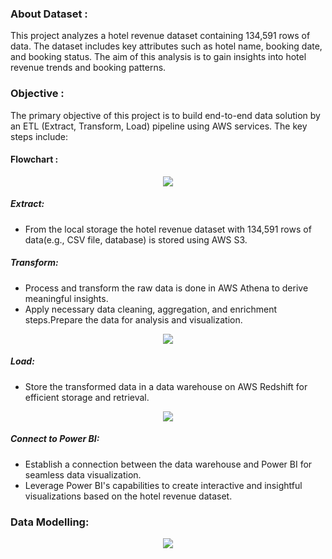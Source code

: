 ### About Dataset :
This project analyzes a hotel revenue dataset containing 134,591 rows of data. The dataset includes key attributes such as hotel name, booking date, and booking status. The aim of this analysis is to gain insights into hotel revenue trends and booking patterns.

### Objective :
The primary objective of this project is to build end-to-end data solution by an ETL (Extract, Transform, Load) pipeline using AWS services. The key steps include:
#### Flowchart :

<p align="center"><img src='https://i.postimg.cc/qM7M4Kg2/Flowchart.png'><p align="center">

##### Extract:
- From the local storage the hotel revenue dataset with 134,591 rows of data(e.g., CSV file, database) is stored using AWS S3.
##### Transform:
- Process and transform the raw data is done in AWS Athena to derive meaningful insights.
- Apply necessary data cleaning, aggregation, and enrichment steps.Prepare the data for analysis and visualization.

<p align="center"><img src='https://i.postimg.cc/N0v3fyQg/Athena-Transform.png'><p align="center">

##### Load:
- Store the transformed data in a data warehouse on AWS Redshift for efficient storage and retrieval.

<p align="center"><img src='https://i.postimg.cc/sgjnnpfG/Redshift-Analytics.png'><p align="center">

##### Connect to Power BI:
- Establish a connection between the data warehouse and Power BI for seamless data visualization.
- Leverage Power BI's capabilities to create interactive and insightful visualizations based on the hotel revenue dataset.


### Data Modelling:

<p align="center"><img src='https://i.postimg.cc/LscrF5HP/Data-model.png'><p align="center">

  
